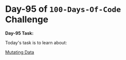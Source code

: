 # Day-95 of `100-Days-Of-Code` Challenge

**Day-95 Task:**

Today's task is to learn about:

[Mutating Data](https://nextjs.org/learn/dashboard-app/mutating-data)
